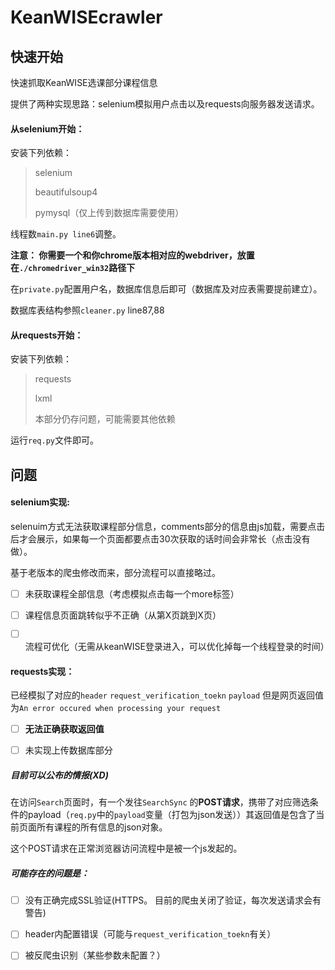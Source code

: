 # KeanWISEcrawler

## 快速开始

快速抓取KeanWISE选课部分课程信息

提供了两种实现思路：selenium模拟用户点击以及requests向服务器发送请求。

#### 从selenium开始：

安装下列依赖：

> selenium
> 
> beautifulsoup4
> 
> pymysql（仅上传到数据库需要使用）

线程数`main.py line6`调整。

__注意： 你需要一个和你chrome版本相对应的webdriver，放置在`./chromedriver_win32`路径下__

在`private.py`配置用户名，数据库信息后即可（数据库及对应表需要提前建立）。

数据库表结构参照`cleaner.py` line87,88

#### 从requests开始：

安装下列依赖：

> requests
> 
> lxml
> 
> 本部分仍存问题，可能需要其他依赖

运行`req.py`文件即可。

## 问题

#### selenium实现:

selenuim方式无法获取课程部分信息，comments部分的信息由js加载，需要点击后才会展示，如果每一个页面都要点击30次获取的话时间会非常长（点击没有做）。

基于老版本的爬虫修改而来，部分流程可以直接略过。

- [ ] 未获取课程全部信息（考虑模拟点击每一个more标签）

- [ ] 课程信息页面跳转似乎不正确（从第X页跳到X页）

- [ ] 流程可优化（无需从keanWISE登录进入，可以优化掉每一个线程登录的时间）

#### requests实现：

已经模拟了对应的`header` `request_verification_toekn` `payload` 但是网页返回值为`An error occured when processing your request`

- [ ] __无法正确获取返回值__

- [ ] 未实现上传数据库部分 

##### ***目前可以公布的情报(XD)***

在访问`Search`页面时，有一个发往`SearchSync` 的**POST请求**，携带了对应筛选条件的payload（`req.py`中的`payload`变量（打包为json发送））其返回值是包含了当前页面所有课程的所有信息的json对象。

这个POST请求在正常浏览器访问流程中是被一个js发起的。

##### 可能存在的问题是：

- [ ] 没有正确完成SSL验证(HTTPS。 目前的爬虫关闭了验证，每次发送请求会有警告)

- [ ] header内配置错误（可能与`request_verification_toekn`有关）

- [ ] 被反爬虫识别（某些参数未配置？）
